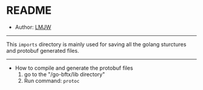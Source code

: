 # README

- Author: [LMJW](https://github.com/LMJW)

---

This `imports` directory is mainly used for saving all the golang sturctures and protobuf generated files.

--- 
- How to compile and generate the protobuf files
    1. go to the "/go-bftx/lib directory"
    2. Run command:
        `protoc `